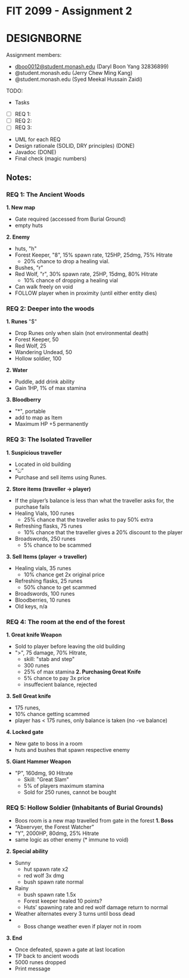 # FIT 2099 - Assignment 2

# DESIGNBORNE

Assignment members:
* dboo0012@student.monash.edu (Daryl Boon Yang 32836899)
* @student.monash.edu (Jerry Chew Ming Kang)
* @student.monash.edu (Syed Meekal Hussain Zaidi)

TODO:

- Tasks
- [ ] REQ 1:
- [ ] REQ 2: 
- [ ] REQ 3:
- UML for each REQ
- Design rationale (SOLID, DRY principles) (DONE)
- Javadoc (DONE)
- Final check (magic numbers)
## Notes:

### REQ 1: The Ancient Woods
**1. New map**
- Gate required (accessed from Burial Ground)
- empty huts

**2. Enemy**
- huts, "h"
- Forest Keeper, "8", 15% spawn rate, 125HP, 25dmg, 75% Hitrate
  - 20% chance to drop a healing vial.
- Bushes, "r"
- Red Wolf, "r", 30% spawn rate, 25HP, 15dmg, 80% Hitrate
  - 10% chance of dropping a healing vial
- Can walk freely on void
- FOLLOW player when in proximity (until either entity dies)

### REQ 2: Deeper into the woods
**1. Runes**
"$"
- Drop Runes only when slain (not environmental death)
- Forest Keeper, 50
- Red Wolf, 25
- Wandering Undead, 50
- Hollow soldier, 100

**2. Water**
- Puddle, add drink ability
- Gain 1HP, 1% of max stamina

**3. Bloodberry**
- "*", portable
- add to map as Item
- Maximum HP +5 permanently

### REQ 3: The Isolated Traveller
**1. Suspicious traveller**
- Located in old building
- “ඞ”
- Purchase and sell items using Runes.

**2. Store items (traveller -> player)**
- If the player’s balance is less than what the traveller asks for, the purchase fails
- Healing Vials, 100 runes
  - 25% chance that the traveller asks to pay 50% extra
- Refreshing flasks, 75 runes
  - 10% chance that the traveller gives a 20% discount to the player
- Broadswords, 250 runes
  - 5% chance to be scammed

**3. Sell Items (player -> traveller)**
- Healing vials, 35 runes
  - 10% chance get 2x original price
- Refreshing flasks, 25 runes
  - 50% chance to get scammed
- Broadswords, 100 runes
- Bloodberries, 10 runes
- Old keys, n/a

### REQ 4: The room at the end of the forest
**1. Great knife Weapon**
- Sold to player before leaving the old building
- ">", 75 damage, 70% Hitrate, 
  - skill: "stab and step"
  - 300 runes
  - 25% of max stamina
**2. Purchasing Great Knife**
  - 5% chance to pay 3x price
  - insuffecient balance, rejected
  
**3. Sell Great knife**
- 175 runes,
- 10% chance getting scammed
- player has < 175 runes, only balance is taken (no -ve balance)

**4. Locked gate**
- New gate to boss in a room
- huts and bushes that spawn respective enemy

**5. Giant Hammer Weapon**
- "P", 160dmg, 90 Hitrate
  - Skill: "Great Slam" 
  - 5% of players maximum stamina
  - Sold for 250 runes, cannot be bought

### REQ 5: Hollow Soldier (Inhabitants of Burial Grounds)
- Boos room is a new map travelled from gate in the forest
**1. Boss**
- “Abxervyer, the Forest Watcher”
- "Y", 2000HP, 80dmg, 25% Hitrate
- same logic as other enemy (* immune to void)

**2. Special ability**
- Sunny
  - hut spawn rate x2
  - red wolf 3x dmg
  - bush spawn rate normal
- Rainy
  - bush spawn rate 1.5x
  - Forest keeper healed 10 points?
  - Huts’ spawning rate and red wolf damage return to normal
- Weather alternates every 3 turns until boss dead
- * Boss change weather even if player not in room

**3. End** 
- Once defeated, spawn a gate at last location
- TP back to ancient woods
- 5000 runes dropped
- Print message

